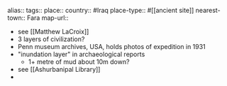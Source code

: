 alias::
tags::
place::
country:: #Iraq 
place-type:: #[[ancient site]] 
nearest-town:: Fara
map-url::
- see [[Matthew LaCroix]]
- 3 layers of civilization?
- Penn museum archives, USA, holds photos of expedition in 1931
- "inundation layer" in archaeological reports
	- 1+ metre of mud about 10m down?
- see [[Ashurbanipal Library]]
-
